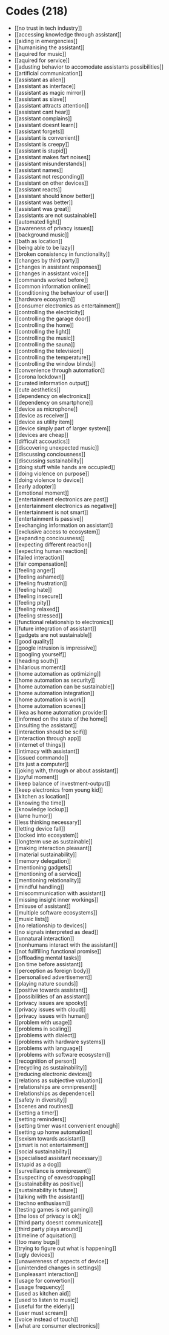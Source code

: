 # Codes (218)
- [[no trust in tech industry]]
- [[accessing knowledge through assistant]]
- [[aiding in emergencies]]
- [[humanising the assistant]]
- [[aquired for music]]
- [[aquired for service]]
- [[adusting behavior to accomodate assistants possibilities]]
- [[artificial communication]]
- [[assistant as alien]]
- [[assistant as interface]]
- [[assistant as magic mirror]]
- [[assistant as slave]]
- [[assistant attracts attention]]
- [[assistant cant hear]]
- [[assistant complains]]
- [[assistant doesnt learn]]
- [[assistant forgets]]
- [[assistant is convenient]]
- [[assistant is creepy]]
- [[assistant is stupid]]
- [[assistant makes fart noises]]
- [[assistant misunderstands]]
- [[assistant names]]
- [[assistant not responding]]
- [[assistant on other devices]]
- [[assistant reacts]]
- [[assistant should know better]]
- [[assistant was better]]
- [[assistant was great]]
- [[assistants are not sustainable]]
- [[automated light]]
- [[awareness of privacy issues]]
- [[background music]]
- [[bath as location]]
- [[being able to be lazy]]
- [[broken consistency in functionality]]
- [[changes by third party]]
- [[changes in assistant responses]]
- [[changes in assistant voice]]
- [[commands worked before]]
- [[common information online]]
- [[conditioning the behaviour of user]]
- [[hardware ecosystem]]
- [[consumer electronics as entertainment]]
- [[controlling the electricity]]
- [[controlling the garage door]]
- [[controlling the home]]
- [[controlling the light]]
- [[controlling the music]]
- [[controlling the sauna]]
- [[controlling the television]]
- [[controlling the temperature]]
- [[controlling the window blinds]]
- [[convenience through automation]]
- [[corona lockdown]]
- [[curated information output]]
- [[cute aesthetics]]
- [[dependency on electronics]]
- [[dependency on smartphone]]
- [[device as microphone]]
- [[device as receiver]]
- [[device as utility item]]
- [[device simply part of larger system]]
- [[devices are cheap]]
- [[difficult accoustics]]
- [[discovering unexpected music]]
- [[discussing conciousness]]
- [[discussing sustainability]]
- [[doing stuff while hands are occupied]]
- [[doing violence on purpose]]
- [[doing violence to device]]
- [[early adopter]]
- [[emotional moment]]
- [[entertainment electronics are past]]
- [[entertainment electronics as negative]]
- [[entertainment is not smart]]
- [[entertainment is passive]]
- [[exchanging information on assistant]]
- [[exclusive access to ecosystem]]
- [[expanding conciousness]]
- [[expecting different reaction]]
- [[expecting human reaction]]
- [[failed interaction]]
- [[fair compensation]]
- [[feeling anger]]
- [[feeling ashamed]]
- [[feeling frustration]]
- [[feeling hate]]
- [[feeling insecure]]
- [[feeling pity]]
- [[feeling relaxed]]
- [[feeling stressed]]
- [[functional relationship to electronics]]
- [[future integration of assistant]]
- [[gadgets are not sustainable]]
- [[good quality]]
- [[google intrusion is impressive]]
- [[googling yourself]]
- [[heading south]]
- [[hilarious moment]]
- [[home automation as optimizing]]
- [[home automation as security]]
- [[home automation can be sustainable]]
- [[home automation integration]]
- [[home automation is work]]
- [[home automation scenes]]
- [[ikea as home automation provider]]
- [[informed on the state of the home]]
- [[insulting the assistant]]
- [[interaction should be scifi]]
- [[interaction through app]]
- [[internet of things]]
- [[intimacy with assistant]]
- [[issued commando]]
- [[its just a computer]]
- [[joking with, through or about assistant]]
- [[joyful moment]]
- [[keep balance of investment-output]]
- [[keep electronics from young kid]]
- [[kitchen as location]]
- [[knowing the time]]
- [[knowledge lockup]]
- [[lame humor]]
- [[less thinking necessary]]
- [[letting device fall]]
- [[locked into ecosystem]]
- [[longterm use as sustainable]]
- [[making interaction pleasant]]
- [[material sustainability]]
- [[memory delegation]]
- [[mentioning gadgets]]
- [[mentioning of a service]]
- [[mentioning relationality]]
- [[mindful handling]]
- [[miscommunication with assistant]]
- [[missing insight inner workings]]
- [[misuse of assistant]]
- [[multiple software ecosystems]]
- [[music lists]]
- [[no relationship to devices]]
- [[no signals interpreted as dead]]
- [[unnatural interaction]]
- [[nonhumans interact with the assistant]]
- [[not fullfilling functional promise]]
- [[offloading mental tasks]]
- [[on time before assistant]]
- [[perception as foreign body]]
- [[personalised advertisement]]
- [[playing nature sounds]]
- [[positive towards assistant]]
- [[possibilities of an assistant]]
- [[privacy issues are spooky]]
- [[privacy issues with cloud]]
- [[privacy issues with human]]
- [[problem with usage]]
- [[problems in scaling]]
- [[problems with dialect]]
- [[problems with hardware systems]]
- [[problems with language]]
- [[problems with software ecosystem]]
- [[recognition of person]]
- [[recycling as sustainability]]
- [[reducing electronic devices]]
- [[relations as subjective valuation]]
- [[relationships are omnipresent]]
- [[relationships as dependence]]
- [[safety in diversity]]
- [[scenes and routines]]
- [[setting a timer]]
- [[setting reminders]]
- [[setting timer wasnt convenient enough]]
- [[setting up home automation]]
- [[sexism towards assistant]]
- [[smart is not entertainment]]
- [[social sustainability]]
- [[specialised assistant necessary]]
- [[stupid as a dog]]
- [[surveillance is omnipresent]]
- [[suspecting of eavesdropping]]
- [[sustainability as positive]]
- [[sustainability is future]]
- [[talking with the assistant]]
- [[techno enthusiasm]]
- [[testing games is not gaming]]
- [[the loss of privacy is ok]]
- [[third party doesnt communicate]]
- [[third party plays around]]
- [[timeline of aquisation]]
- [[too many bugs]]
- [[trying to figure out what is happening]]
- [[ugly devices]]
- [[unawereness of aspects of device]]
- [[unintended changes in settings]]
- [[unpleasant interaction]]
- [[usage for convertion]]
- [[usage frequency]]
- [[used as kitchen aid]]
- [[used to listen to music]]
- [[useful for the elderly]]
- [[user must scream]]
- [[voice instead of touch]]
- [[what are consumer electronics]]